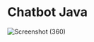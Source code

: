# Chatbot Java 
![Screenshot (360)](https://github.com/Sahruthak/Chatbot_Java/assets/107304838/ca95b3e2-301c-4af7-a327-05a8ddea1c27)
